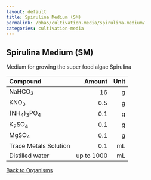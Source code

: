 ```yaml
---
layout: default
title: Spirulina Medium (SM)
permalink: /bha5/cultivation-media/spirulina-medium/
categories: cultivation-media
---
```


## Spirulina Medium (SM)

Medium for growing the super food algae Spirulina

|Compound| Amount | Unit |
|:-------|-------:|-----:|
|NaHCO<sub>3</sub>|16|g|
|KNO<sub>3</sub>|0.5|g|
|(NH<sub>4</sub>)<sub>3</sub>PO<sub>4</sub>|0.1|g|
|K<sub>2</sub>SO<sub>4</sub>|0.1|g|
|MgSO<sub>4</sub>|0.1|g|
|Trace Metals Solution|0.1|mL|
|Distilled water|up to 1000|mL|

[Back to Organisms](/bha4/organisms/)
